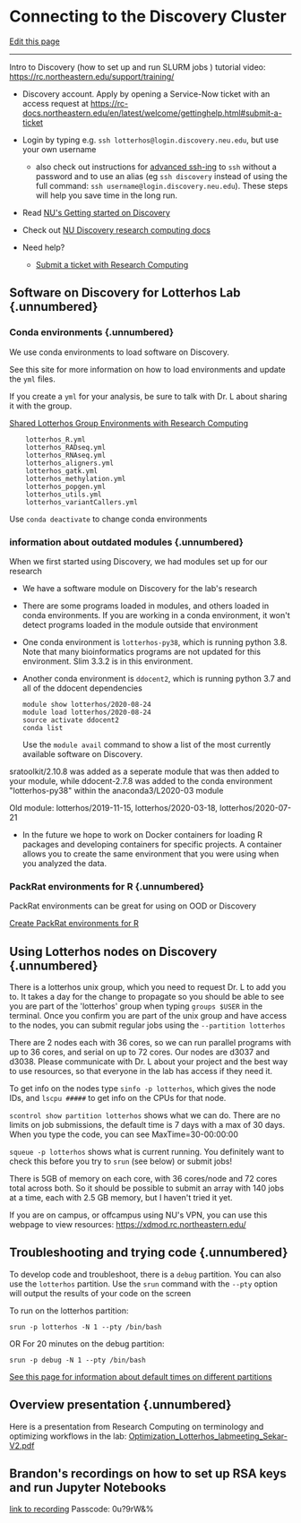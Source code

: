 # Connecting to the Discovery Cluster

[Edit this page](https://github.com/DrK-Lo/lotterhoslabprotocols/edit/main/discovery_1-gettingstarted.qmd)

------------------------------------------------------------------------

Intro to Discovery (how to set up and run SLURM jobs ) tutorial video: https://rc.northeastern.edu/support/training/

-   Discovery account. Apply by opening a Service-Now ticket with an access request at https://rc-docs.northeastern.edu/en/latest/welcome/gettinghelp.html#submit-a-ticket

-   Login by typing e.g. `ssh lotterhos@login.discovery.neu.edu`, but use your own username
     - also check out instructions for [advanced ssh-ing](https://drk-lo.github.io/lotterhoslabprotocols/bioinformagics_2-3_advanced_sshing.html) to `ssh` without a password and to use an alias (eg `ssh discovery` instead of using the full command: `ssh username@login.discovery.neu.edu`). These steps will help you save time in the long run.

-   Read [NU's Getting started on Discovery](https://rc-docs.northeastern.edu/en/latest/first_steps/connect_ood.html)

-   Check out [NU Discovery research computing docs](https://rc-docs.northeastern.edu/en/latest/)

-   Need help?

    -   [Submit a ticket with Research Computing](https://rc-docs.northeastern.edu/en/latest/welcome/gettinghelp.html#submit-a-ticket)

## **Software on Discovery for Lotterhos Lab** {.unnumbered}

### **Conda environments** {.unnumbered}

We use conda environments to load software on Discovery.

See this site for more information on how to load environments and update the `yml` files.

If you create a `yml` for your analysis, be sure to talk with Dr. L about sharing it with the group.

[Shared Lotterhos Group Environments with Research Computing](https://github.com/neu-rc-admin/lotterhos_group)

        lotterhos_R.yml
        lotterhos_RADseq.yml
        lotterhos_RNAseq.yml
        lotterhos_aligners.yml
        lotterhos_gatk.yml
        lotterhos_methylation.yml
        lotterhos_popgen.yml
        lotterhos_utils.yml
        lotterhos_variantCallers.yml

Use `conda deactivate` to change conda environments

### **information about outdated modules** {.unnumbered}

When we first started using Discovery, we had modules set up for our research

-   We have a software module on Discovery for the lab's research

-   There are some programs loaded in modules, and others loaded in conda environments. If you are working in a conda environment, it won't detect programs loaded in the module outside that environment

-   One conda environment is `lotterhos-py38`, which is running python 3.8. Note that many bioinformatics programs are not updated for this environment. Slim 3.3.2 is in this environment.

-   Another conda environment is `ddocent2`, which is running python 3.7 and all of the ddocent dependencies

        module show lotterhos/2020-08-24
        module load lotterhos/2020-08-24
        source activate ddocent2
        conda list

    Use the `module avail` command to show a list of the most currently available software on Discovery.

sratoolkit/2.10.8 was added as a seperate module that was then added to your module, while ddocent-2.7.8 was added to the conda environment "lotterhos-py38" within the anaconda3/L2020-03 module

Old module: lotterhos/2019-11-15, lotterhos/2020-03-18, lotterhos/2020-07-21

-   In the future we hope to work on Docker containers for loading R packages and developing containers for specific projects. A container allows you to create the same environment that you were using when you analyzed the data.

### **PackRat environments for R** {.unnumbered}

PackRat environments can be great for using on OOD or Discovery

[Create PackRat environments for R](https://rc-docs.northeastern.edu/en/latest/software/software.html)

## **Using Lotterhos nodes on Discovery** {.unnumbered}

There is a lotterhos unix group, which you need to request Dr. L to add you to. It takes a day for the change to propagate so you should be able to see you are part of the 'lotterhos' group when typing `groups $USER` in the terminal. Once you confirm you are part of the unix group and have access to the nodes, you can submit regular jobs using the `--partition lotterhos`

There are 2 nodes each with 36 cores, so we can run parallel programs with up to 36 cores, and serial on up to 72 cores. Our nodes are d3037 and d3038. Please communicate with Dr. L about your project and the best way to use resources, so that everyone in the lab has access if they need it.

To get info on the nodes type `sinfo -p lotterhos`, which gives the node IDs, and `lscpu #####` to get info on the CPUs for that node.

`scontrol show partition lotterhos` shows what we can do. There are no limits on job submissions, the default time is 7 days with a max of 30 days. When you type the code, you can see MaxTime=30-00:00:00

`squeue -p lotterhos` shows what is current running. You definitely want to check this before you try to `srun` (see below) or submit jobs!

There is 5GB of memory on each core, with 36 cores/node and 72 cores total across both. So it should be possible to submit an array with 140 jobs at a time, each with 2.5 GB memory, but I haven't tried it yet.

If you are on campus, or offcampus using NU's VPN, you can use this webpage to view resources: https://xdmod.rc.northeastern.edu/

## **Troubleshooting and trying code** {.unnumbered}

To develop code and troubleshoot, there is a `debug` partition. You can also use the `lotterhos` partition. Use the `srun` command with the `--pty` option will output the results of your code on the screen

To run on the lotterhos partition:

`srun -p lotterhos -N 1 --pty /bin/bash`

OR For 20 minutes on the debug partition:

`srun -p debug -N 1 --pty /bin/bash`

[See this page for information about default times on different partitions](https://rc-docs.northeastern.edu/en/latest/hardware/partitions.html#introduction)

## **Overview presentation** {.unnumbered}

Here is a presentation from Research Computing on terminology and optimizing workflows in the lab: [Optimization_Lotterhos_labmeeting_Sekar-V2.pdf](https://github.com/DrK-Lo/lotterhoslabprotocols/blob/69299ebb2fa86d83667c2f5bf7fd6d9f960231e0/img/Optimization_Lotterhos_labmeeting_Sekar-V2.pdf)

## Brandon's recordings on how to set up RSA keys and run Jupyter Notebooks

[link to recording](https://northeastern.zoom.us/rec/share/6Dk1hHTMZkHi5xzATYImct7cEF93266l7zqqURsNu89qNSWIKCicqzfaw1VRMgbq.RBN-9ikQWzw6UEfc) Passcode: 0u?9rW&%
